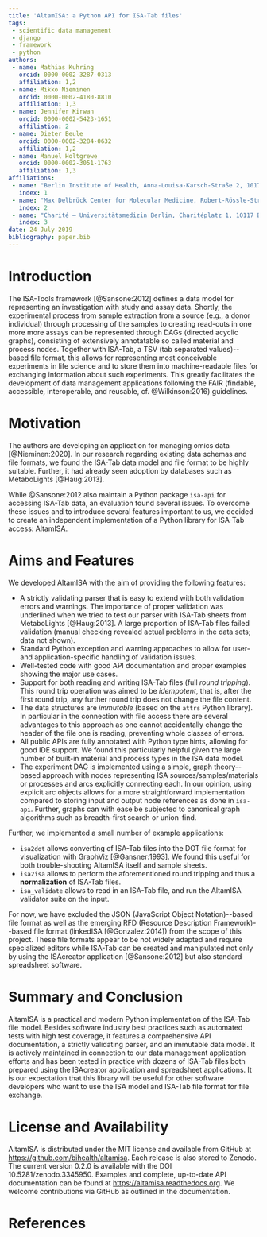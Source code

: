 ```yaml
---
title: 'AltamISA: a Python API for ISA-Tab files'
tags:
 - scientific data management
 - django
 - framework
 - python
authors:
 - name: Mathias Kuhring
   orcid: 0000-0002-3287-0313
   affiliation: 1,2
 - name: Mikko Nieminen
   orcid: 0000-0002-4180-8810
   affiliation: 1,3
 - name: Jennifer Kirwan
   orcid: 0000-0002-5423-1651
   affiliation: 2
 - name: Dieter Beule
   orcid: 0000-0002-3284-0632
   affiliation: 1,2
 - name: Manuel Holtgrewe
   orcid: 0000-0002-3051-1763
   affiliation: 1,3
affiliations:
 - name: "Berlin Institute of Health, Anna-Louisa-Karsch-Straße 2, 10178 Berlin"
   index: 1
 - name: "Max Delbrück Center for Molecular Medicine, Robert-Rössle-Straße 10, 13125 Berlin"
   index: 2
 - name: "Charité – Universitätsmedizin Berlin, Charitéplatz 1, 10117 Berlin"
   index: 3
date: 24 July 2019
bibliography: paper.bib
---
```


# Introduction

The ISA-Tools framework [@Sansone:2012] defines a data model for representing an investigation with study and assay data.
Shortly, the experimental process from sample extraction from a source (e.g., a donor individual) through processing of the samples to creating read-outs in one more more assays can be represented through DAGs (directed acyclic graphs), consisting of extensively annotatable so called material and process nodes.
Together with ISA-Tab, a TSV (tab separated values)--based file format, this allows for representing most conceivable experiments in life science and to store them into machine-readable files for exchanging information about such experiments.
This greatly facilitates the development of data management applications following the FAIR (findable, accessible, interoperable, and reusable, cf. @Wilkinson:2016) guidelines.

# Motivation

The authors are developing an application for managing omics data [@Nieminen:2020].
In our research regarding existing data schemas and file formats, we found the ISA-Tab data model and file format to be highly suitable.
Further, it had already seen adoption by databases such as MetaboLights [@Haug:2013].

While @Sansone:2012 also maintain a Python package `isa-api` for accessing ISA-Tab data, an evaluation found several issues.
To overcome these issues and to introduce several features important to us, we decided to create an independent implementation of a Python library for ISA-Tab access: AltamISA.

# Aims and Features

We developed AltamISA with the aim of providing the following features:

- A strictly validating parser that is easy to extend with both validation errors and warnings.
  The importance of proper validation was underlined when we tried to test our parser with ISA-Tab sheets from MetaboLights [@Haug:2013].
  A large proportion of ISA-Tab files failed validation (manual checking revealed actual problems in the data sets; data not shown).
- Standard Python exception and warning approaches to allow for user- and application-specific handling of validation issues.
- Well-tested code with good API documentation and proper examples showing the major use cases.
- Support for both reading and writing ISA-Tab files (full *round tripping*).
  This round trip operation was aimed to be *idempotent*, that is, after the first round trip, any further round trip does not change the file content.
- The data structures are *immutable* (based on the `attrs` Python library).
  In particular in the connection with file access there are several advantages to this approach as one cannot accidentally change the header of the file one is reading, preventing whole classes of errors.
- All public APIs are fully annotated with Python type hints, allowing for good IDE support.
  We found this particularly helpful given the large number of built-in material and process types in the ISA data model.
- The experiment DAG is implemented using a simple, graph theory--based approach with nodes representing ISA sources/samples/materials or processes and arcs explicitly connecting each.
  In our opinion, using explicit arc objects allows for a more straightforward implementation compared to storing input and output node references as done in `isa-api`.
  Further, graphs can with ease be subjected to canonical graph algorithms such as breadth-first search or union-find.

Further, we implemented a small number of example applications:

- `isa2dot` allows converting of ISA-Tab files into the DOT file format for visualization with GraphViz [@Gansner:1993].
  We found this useful for both trouble-shooting AltamISA itself and sample sheets.
- `isa2isa` allows to perform the aforementioned round tripping and thus a **normalization** of ISA-Tab files.
- `isa_validate` allows to read in an ISA-Tab file, and run the AltamISA validator suite on the input.

For now, we have excluded the JSON (JavaScript Object Notation)--based file format as well as the emerging RFD (Resource Description Framework)--based file format (linkedISA [@Gonzalez:2014]) from the scope of this project.
These file formats appear to be not widely adapted and require specialized editors while ISA-Tab can be created and manipulated not only by using the ISAcreator application [@Sansone:2012] but also standard spreadsheet software.

# Summary and Conclusion

AltamISA is a practical and modern Python implementation of the ISA-Tab file model.
Besides software industry best practices such as automated tests with high test coverage, it features a comprehensive API documentation, a strictly validating parser, and an immutable data model.
It is actively maintained in connection to our data management application efforts and has been tested in practice with dozens of ISA-Tab files both prepared using the ISAcreator application and spreadsheet applications.
It is our expectation that this library will be useful for other software developers who want to use the ISA model and ISA-Tab file format for file exchange.

# License and Availability

AltamISA is distributed under the MIT license and available from GitHub at https://github.com/bihealth/altamisa.
Each release is also stored to Zenodo.
The current version 0.2.0 is available with the DOI 10.5281/zenodo.3345950.
Examples and complete, up-to-date API documentation can be found at https://altamisa.readthedocs.org.
We welcome contributions via GitHub as outlined in the documentation.

# References
